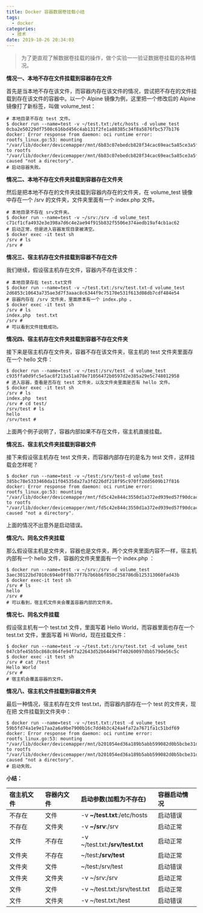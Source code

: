 ```yaml
---
title: Docker 容器数据卷挂载小结
tags:
  - docker
categories:
  - 技术
date: 2019-10-26 20:34:03
---
```


> 为了更直观了解数据卷挂载的操作，做个实验一一验证数据卷挂载的各种情况。

**情况一、本地不存在文件挂载到容器存在文件**

首先是当本地不存在该文件，而容器内存在该文件的情况，尝试把不存在的文件挂载到存在该文件的容器中。以一个 Alpine 镜像为例，这里把一个修改后的 Alpine 镜像打了新标签，叫做 volume_test：

```
# 本地目录不存在 test 文件。
$ docker run --name=test -v ~/test.txt:/etc/hosts -d volume_test
0cba2e50229df7508c616bd456c4ab131f2fe1a88385c34f8a5876fbc577b176
docker: Error response from daemon: oci runtime error: rootfs_linux.go:53: mounting
"/var/lib/docker/devicemapper/mnt/6b83c07ebedcb828f34cac69eac5a85ce3a5f59e1e8688c8dae40198671d0ecb/rootfs/etc/hosts" to rootfs
"/var/lib/docker/devicemapper/mnt/6b83c07ebedcb828f34cac69eac5a85ce3a5f59e1e8688c8dae40198671d0ecb/rootfs" caused "not a directory".
# 启动容器失败。
```

**情况二、本地不存在文件夹挂载到容器存在文件夹**

然后是把本地不存在的文件夹挂载到容器内存在的文件夹，在 volume_test 镜像中存在一个 /srv 的文件夹，文件夹里面有一个 index.php 文件。

```
# 本地目录不存在 srv文件夹。
$ docker run --name=test -v ~/srv:/srv -d volume_test 
c71cf1cfa4932e3e398a7d6c4e2ae94f915b832f5506e374aedb19af4cb1ac62
# 启动正常，但是进入容器发现目录被清空。
$ docker exec -it test sh
/srv # ls
/srv # 
```

**情况三、宿主机存在文件挂载到容器不存在文件**

我们继续，假设宿主机存在文件，容器内不存在该文件：

```
# 本地目录存在 test.txt文件
$ docker run --name=test -v ~/test.txt:/srv/test.txt-d volume_test 
2d6853c10643a735ae3d7f3aaac8c6344f9c75170e531f613d08db7cdf484e54
# 容器内存在 /srv 文件夹，里面原本有一个 index.php 。
$ docker exec -it test sh
/srv # ls
index.php  test.txt
/srv # 
# 可以看到文件挂载成功。
```

**情况四、宿主机存在文件夹挂载到容器不存在文件夹**

接下来是宿主机存在文件夹，容器不存在该文件夹，宿主机的 test 文件夹里面存在一个 hello 文件：

```
$ docker run --name=test -v ~/test:/srv/test -d volume_test 
c935ffa0d9fc5e5ac8f213a51a878e71056472b0597d2e385a29e5c748012958
# 进入容器，查看是否存在 test 文件夹，以及文件夹里面是否有 hello 文件。
$ docker exec -it test sh
/srv # ls
index.php  test
/srv # cd test/
/srv/test # ls
hello
/srv/test # 
```

上面两个例子说明了，容器内部如果不存在文件，宿主机直接挂载。

**情况五、宿主机文件夹挂载到容器文件**

接下来假设宿主机存在 test 文件夹，而容器内部存在的是名为 test 文件，这样挂载会怎样呢？

```
$ docker run --name=test -v ~/test:/srv/test-d volume_test 
385bc78e5333460da11f04535da27a3fd226df218f95c970ff2dd5609b17f816
docker: Error response from daemon: oci runtime error: rootfs_linux.go:53: mounting 
"/var/lib/docker/devicemapper/mnt/fd5c42e844c3550d1a372ed939ed57f90dcacbd375dfed1bedfbb71ef6f3f185/rootfs/etc/hosts" to rootfs 
"/var/lib/docker/devicemapper/mnt/fd5c42e844c3550d1a372ed939ed57f90dcacbd375dfed1bedfbb71ef6f3f185/rootfs" caused "not a directory".
```

上面的情况不出意外是启动错误。

**情况六、同名文件夹挂载**

那么假设宿主机是文件夹，容器也是文件夹，两个文件夹里面内容不一样，宿主机内部有一个 hello 文件，容器的文件夹里面有一个 index.php ：

```
$ docker run --name=test -v ~/srv:/srv -d volume_test 
3aec30122bd7010c694e0ff8b77f7b7b6bb6f850c258786db125313060fad43b
$ docker exec-it test sh
/srv # ls
hello
/srv # 
# 可以看到，宿主机文件夹会覆盖容器内部的文件夹。
```

**情况七、同名文件挂载**

假设宿主机有一个 test.txt 文件，里面写着 Hello World，而容器里面也存在一个 test.txt 文件，里面写着 Hi World，现在挂载文件：

```
$ docker run --name=test -v ~/test.txt:/srv/test.txt -d volume_test 
047cbfe45b5bc868c864fe94f7a22643d52b644947f40260097dbb579de56c5c
$ docker exec -it test sh
/srv # cat /test
Hello World
/srv # 
# 宿主机会覆盖容器的文件。
```

**情况八、宿主机文件挂载到容器文件夹**

最后一种情况，宿主机存在文件 test.txt，而容器内部存在一个 test 的文件夹，现在把 文件挂载到文件夹中：

```
$ docker run --name=test -v ~/test.txt:/test -d volume_test 
59b5fd74a1e9e17aa2a6a9be7900b16c7dd4b3c424a4fa72a7671fa1c51bdf69
docker: Error response from daemon: oci runtime error: rootfs_linux.go:53: mounting 
"/var/lib/docker/devicemapper/mnt/b201054ed36a189b5abb599082d0b5bcbe31d07611a0985deefd79d1221447fd/rootfs/home" to rootfs 
"/var/lib/docker/devicemapper/mnt/b201054ed36a189b5abb599082d0b5bcbe31d07611a0985deefd79d1221447fd/rootfs" caused "not a directory".
# 启动失败。
```

**小结：**

| **宿主机文件** | **容器内文件** | **启动参数(加粗为不存在)** | **容器启动情况** |
| :- | :- | :- | :- |
| 不存在 | 文件 | -v **~/test.txt**:/etc/hosts | 启动错误 |
| 不存在 | 文件夹 | -v **~/srv**:/srv | 启动正常 |
| 文件 | 不存在 | -v ~/test.txt:**/srv/test.txt** | 启动正常 |
| 文件夹 | 不存在 | ~/test:**/srv/test** | 启动正常 |
| 文件夹 | 文件 | ~/test:/srv/test | 启动错误 |
| 文件夹 | 文件夹 | -v ~/srv:/srv | 启动正常 |
| 文件 | 文件 | -v ~/test.txt:/srv/test.txt | 启动正常 |
| 文件 | 文件夹 | -v ~/test.txt:/test | 启动错误 |
